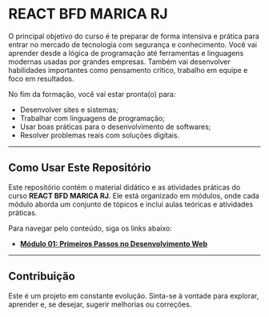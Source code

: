 # REACT BFD MARICA RJ

O principal objetivo do curso é te preparar de forma intensiva e prática para entrar no mercado de tecnologia com segurança e conhecimento.
Você vai aprender desde a lógica de programação até ferramentas e linguagens modernas usadas por grandes empresas. Também vai desenvolver habilidades importantes como pensamento crítico, trabalho em equipe e foco em resultados.

No fim da formação, você vai estar pronta(o) para:

- Desenvolver sites e sistemas;
- Trabalhar com linguagens de programação;
- Usar boas práticas para o desenvolvimento de softwares;
- Resolver problemas reais com soluções digitais.

---

## Como Usar Este Repositório

Este repositório contém o material didático e as atividades práticas do curso **REACT BFD MARICA RJ**. Ele está organizado em módulos, onde cada módulo aborda um conjunto de tópicos e inclui aulas teóricas e atividades práticas.

Para navegar pelo conteúdo, siga os links abaixo:

*   [**Módulo 01: Primeiros Passos no Desenvolvimento Web**](modulo-01/README.md)

---

## Contribuição

Este é um projeto em constante evolução. Sinta-se à vontade para explorar, aprender e, se desejar, sugerir melhorias ou correções.
